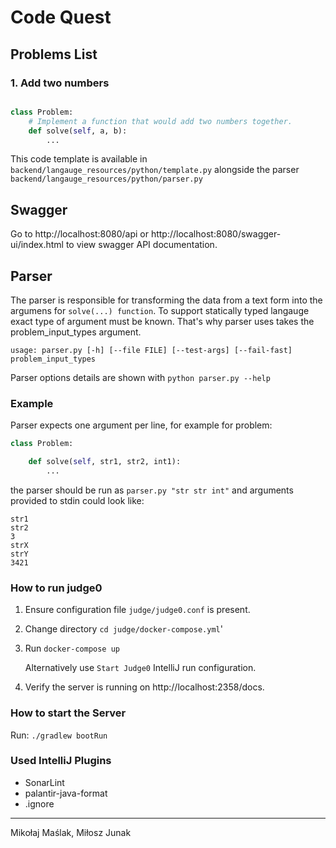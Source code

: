 # Code Quest

## Problems List

### 1. Add two numbers

```python

class Problem:
    # Implement a function that would add two numbers together.
    def solve(self, a, b): 
        ...
```

This code template is available in `backend/langauge_resources/python/template.py` alongside the parser `backend/langauge_resources/python/parser.py`

## Swagger

Go to http://localhost:8080/api or http://localhost:8080/swagger-ui/index.html to view swagger API documentation.

## Parser

The parser is responsible for transforming the data from a text form into the argumens for `solve(...) function`.
To support statically typed langauge exact type of argument must be known. That's why parser uses takes the problem_input_types argument.

`usage: parser.py [-h] [--file FILE] [--test-args] [--fail-fast] problem_input_types`

Parser options details are shown with `python parser.py --help`

### Example
Parser expects one argument per line, for example for problem:
```python
class Problem:

    def solve(self, str1, str2, int1):
        ...
```
the parser should be run as `parser.py "str str int"`
and arguments provided to stdin could look like:
```
str1
str2
3
strX
strY
3421
```


### How to run judge0

1. Ensure configuration file `judge/judge0.conf` is present.
2. Change directory `cd judge/docker-compose.yml`'
3. Run `docker-compose up` 

    Alternatively use `Start Judge0` IntelliJ run configuration.
4. Verify the server is running on http://localhost:2358/docs.

### How to start the Server
Run:
`./gradlew bootRun`

### Used IntelliJ Plugins
* SonarLint
* palantir-java-format
* .ignore

---
Mikołaj Maślak, Miłosz Junak
